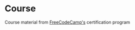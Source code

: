 # Course
Course material from [FreeCodeCamp's](https://www.freecodecamp.org/learn/javascript-algorithms-and-data-structures-v8/) certification program
